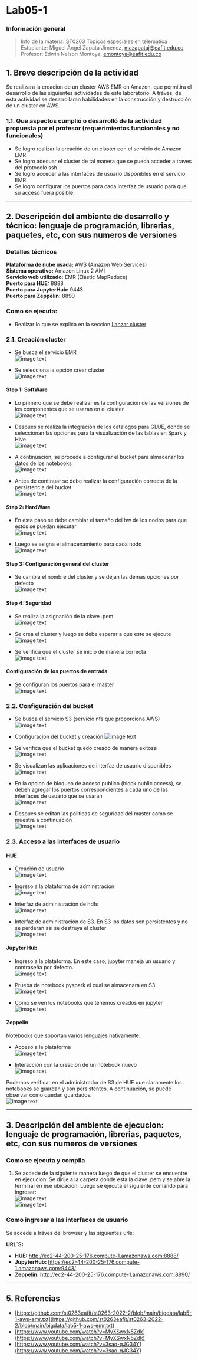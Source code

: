 # **Lab05-1**

### **Información general**  
> Info de la materia: ST0263 Tópicos especiales en telemática  
> Estudiante: Miguel Ángel Zapata Jimenez, mazapataj@eafit.edu.co  
> Profesor: Edwin Nelson Montoya, emontoya@eafit.edu.co  
  
## **1. Breve descripción de la actividad**  
Se realizara la creacion de un cluster AWS EMR en Amazon, que permitira el desarrollo de las siguientes actividades de este laboratorio. A tráves, de esta actividad se desarrollaran habilidades en la construcción y destrucción de un cluster en AWS.  
  
### **1.1. Que aspectos cumplió o desarrolló de la actividad propuesta por el profesor (requerimientos funcionales y no funcionales)**  

* Se logro realizar la creación de un cluster con el servicio de Amazon EMR.  
* Se logro adecuar el cluster de tal manera que se pueda acceder a traves del protocolo ssh.
* Se logro acceder a las interfaces de usuario disponibles en el servicio EMR.
* Se logro configurar los puertos para cada interfaz de usuario para que su acceso fuera posible.  

---  
  
## **2. Descripción del ambiente de desarrollo y técnico: lenguaje de programación, librerias, paquetes, etc, con sus numeros de versiones**  
  
### **Detalles técnicos**  
  
**Plataforma de nube usada:** AWS (Amazon Web Services)  
**Sistema operativo:**  Amazon Linux 2 AMI  
**Servicio web utilizado:** EMR (Elastic MapReduce)  
**Puerto para HUE:** 8888  
**Puerto para JupyterHub:** 9443  
**Puerto para Zeppelin:** 8890    
  
### **Como se ejecuta:**  
  
* Realizar lo que se explica en la seccion [Lanzar cluster](#como-se-ejecuta-y-compila)
  
### **2.1. Creación cluster**  
  
* Se busca el servicio EMR  
![image text](img/step1-sw/Buscar_emr.png)  
  
* Se selecciona la opción crear cluster  
![image text](img/step1-sw/Seleccionar_crear_cluster.png)  
  
#### **Step 1: SoftWare**  
  
* Lo primero que se debe realizar es la configuración de las versiones de los componentes que se usaran en el cluster  
![image text](img/step1-sw/Version_componentes.png)  
  
* Despues se realiza la integración de los catalogos para GLUE, donde se seleccionan las opciones para la visualización de las tablas en Spark y Hive  
![image text](img/step1-sw/Conf_catalogo_glue.png)  
  
* A continuación, se procede a configurar el bucket para almacenar los datos de los notebooks  
![image text](img/step1-sw/conf_bucket_almacenar_datos_notebooks.png)  
  
* Antes de continuar se debe realizar la configuración correcta de la persistencia del bucket  
![image text](img/step1-sw/conf_persistencia_buckets.png)  
  
#### **Step 2: HardWare**  
  
* En esta paso se debe cambiar el tamaño del hw de los nodos para que estos se puedan ejecutar  
![image text](img/step2-hw/cambiar_hw_menor_no_deja_correr.png)  
  
* Luego se asigna el almacenamiento para cada nodo  
![image text](img/step2-hw/Alm_nodos.png)  
  
#### **Step 3: Configuración general del cluster**  

* Se cambia el nombre del cluster y se dejan las demas opciones por defecto  
![image text](img/stetp3-conf_general/Opciones_Generales.png)  
  
#### **Step 4: Seguridad**  

* Se realiza la asignación de la clave .pem  
![image text](img/step4-seguridad/Asignacion_clave.png)  
  
* Se crea el cluster y luego se debe esperar a que este se ejecute  
![image text](img/step4-seguridad/proceso_creacion.png)  
  
* Se verifica que el cluster se inicio de manera correcta  
![image text](img/step4-seguridad/verificacion_cluster_exitoso.png)  
  
#### **Configuración de los puertos de entrada**  
  
* Se configuran los puertos para el master  
![image text](img/step4-seguridad/ssh_para_master.png)  
  
### **2.2. Configuración del bucket**  
  
* Se busca el servicio S3 (servicio nfs que proporciona AWS)  
![image text](img/bucket/correcion.png)  
  
* Configuración del bucket y creación
![image text](img/bucket/conf_bucket.png)  
  
* Se verifica que el bucket quedo creado de manera exitosa  
![image text](img/bucket/bucket_creado.png)  
  
* Se visualizan las aplicaciones de interfaz de usuario disponibles  
![image text](img/bucket/aplicacion_dispo.png)  
  
* En la opcion de bloqueo de acceso publico (block public access), se deben agregar los puertos correspondientes a cada uno de las interfaces de usuario que se usaran  
![image text](img/bucket/puertos_apps_conf.png)  
  
* Despues se editan las politicas de seguridad del master como se muestra a continuación  
![image text](img/bucket/Reglas_entrada.png)  
  
### **2.3. Acceso a las interfaces de usuario**  

#### **HUE**  
  
* Creación de usuario  
![image text](img/hue/accediendo_a_hue.png)  
  
* Ingreso a la plataforma de adminstración  
![image text](img/hue/ingreso_hue.png)  
  
* Interfaz de administración de hdfs  
![image text](img/hue/hdfs_administrador_es_temporal.png)  
  
* Interfaz de administración de S3. En S3 los datos son persistentes y no se perderan asi se destruya el cluster  
![image text](img/hue/persistente_s3_bucket_admin.png)  
  
#### **Jupyter Hub**  

* Ingreso a la plataforma. En este caso, jupyter maneja un usuario y contraseña por defecto.  
![image text](img/jupyter/acceso_jupiterhub.png)  
  
* Prueba de notebook pyspark el cual se almacenara en S3   
![image text](img/jupyter/prueba_notebook.png)  
  
* Como se ven los notebooks que tenemos creados en jupyter  
![image text](img/jupyter/vew_notebook.png)  
  
#### **Zeppelin**  
  
Notebooks que soportan varios lenguajes nativamente.
  
* Acceso a la plataforma  
![image text](img/zeppelin/acceso_zepelin.png)  
  
* Interacción con la creacion de un notebook nuevo  
![image text](img/zeppelin/zepelin_interact.png)  
  
Podemos verificar en el administrador de S3 de HUE que claramente los notebooks se guardan y son persistentes. A continuación, se puede observar como quedan guardados.  
![image text](img/bucket/verificar_notebooks_no_se_pierden.png)

---
  
## **3. Descripción del ambiente de ejecucion: lenguaje de programación, librerias, paquetes, etc, con sus numeros de versiones**  
  
### **Como se ejecuta y compila**  
  
1. Se accede de la siguiente manera luego de que el cluster se encuentre en ejecucion: Se dirije a la carpeta donde esta la clave .pem y se abre la terminal en ese ubicacion. Luego se ejecuta el siguiente comando para ingresar:  
![image text](img/step4-seguridad/comando_para_ingresar.png)  
![image text](img/step4-seguridad/ingreso_cluster.png)  
  
### **Como ingresar a las interfaces de usuario**  
  
Se accede a tráves del browser y las siguientes urls:
  
**URL´S:**  
* **HUE:** http://ec2-44-200-25-176.compute-1.amazonaws.com:8888/  
* **JupyterHub:** https://ec2-44-200-25-176.compute-1.amazonaws.com:9443/  
* **Zeppelin:** http://ec2-44-200-25-176.compute-1.amazonaws.com:8890/  
  
---
## **5. Referencias**  

* [https://github.com/st0263eafit/st0263-2022-2/blob/main/bigdata/lab5-1-aws-emr.txt](https://github.com/st0263eafit/st0263-2022-2/blob/main/bigdata/lab5-1-aws-emr.txt)  
* [https://www.youtube.com/watch?v=MyXSwxN5Zdk](https://www.youtube.com/watch?v=MyXSwxN5Zdk)  
* [https://www.youtube.com/watch?v=3sao-qJG34Y](https://www.youtube.com/watch?v=3sao-qJG34Y)
